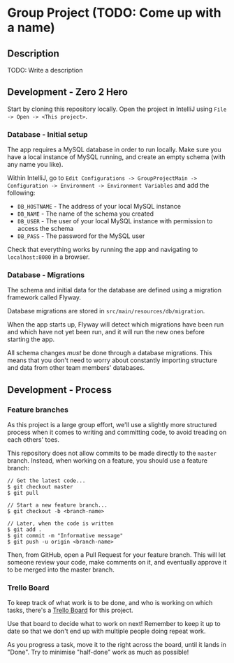 # Group Project (TODO: Come up with a name)

## Description

TODO: Write a description

## Development - Zero 2 Hero

Start by cloning this repository locally. Open the project in IntelliJ using `File -> Open -> <This project>`.

### Database - Initial setup

The app requires a MySQL database in order to run locally. 
Make sure you have a local instance of MySQL running, and create an empty schema (with any name you like).

Within IntelliJ, go to `Edit Configurations -> GroupProjectMain -> Configuration -> Environment -> Environment Variables` and add the following:

 - `DB_HOSTNAME` - The address of your local MySQL instance
 - `DB_NAME` - The name of the schema you created
 - `DB_USER` - The user of your local MySQL instance with permission to access the schema
 - `DB_PASS` - The password for the MySQL user
 
Check that everything works by running the app and navigating to `localhost:8080` in a browser.

### Database - Migrations

The schema and initial data for the database are defined using a migration framework called Flyway.

Database migrations are stored in `src/main/resources/db/migration`. 

When the app starts up, Flyway will detect which migrations have been run and which have not yet been run, and it will run the new ones before starting the app.

All schema changes _must_ be done through a database migrations. This means that you don't need to worry about constantly importing structure and data from other team members' databases.

## Development - Process

### Feature branches

As this project is a large group effort, we'll use a slightly more structured process when it comes to writing and committing code, to avoid treading on each others' toes.

This repository does not allow commits to be made directly to the `master` branch. Instead, when working on a feature, you should use a feature branch:

```
// Get the latest code...
$ git checkout master
$ git pull

// Start a new feature branch...
$ git checkout -b <branch-name>

// Later, when the code is written
$ git add .
$ git commit -m "Informative message"
$ git push -u origin <branch-name>
```

Then, from GitHub, open a Pull Request for your feature branch. This will let someone review your code, make comments on it, and eventually approve it to be merged into the master branch.

### Trello Board

To keep track of what work is to be done, and who is working on which tasks, there's a [Trello Board](https://trello.com/b/sVGupPnA/group-project) for this project.

Use that board to decide what to work on next! Remember to keep it up to date so that we don't end up with multiple people doing repeat work.

As you progress a task, move it to the right across the board, until it lands in "Done". Try to minimise "half-done" work as much as possible!

